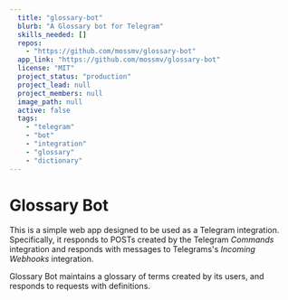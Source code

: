 ```yaml
---
  title: "glossary-bot"
  blurb: "A Glossary bot for Telegram"
  skills_needed: []
  repos: 
    - "https://github.com/mossmv/glossary-bot"
  app_link: "https://github.com/mossmv/glossary-bot"
  license: "MIT"
  project_status: "production"
  project_lead: null
  project_members: null
  image_path: null
  active: false
  tags: 
    - "telegram"
    - "bot"
    - "integration"
    - "glossary"
    - "dictionary"
---
```

# Glossary Bot
This is a simple web app designed to be used as a Telegram integration. Specifically, it responds to POSTs created by the Telegram *Commands* integration and responds with messages to Telegrams's *Incoming Webhooks* integration.

Glossary Bot maintains a glossary of terms created by its users, and responds to requests with definitions.
